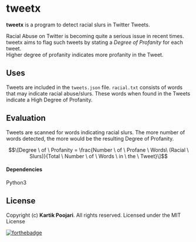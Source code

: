 
# tweetx

**tweetx** is a program to detect racial slurs in Twitter Tweets.

Racial Abuse on Twitter is becoming quite a serious issue in recent times.\
tweetx aims to flag such tweets by stating a *Degree of Profanity* for each tweet.\
Higher degree of profanity indicates more profanity in the Tweet.

## Uses

Tweets are included in the `tweets.json` file. `racial.txt` consists of words that may indicate racial abuse/slurs. 
These words when found in the Tweets indicate a High Degree of Profanity. 

## Evaluation

Tweets are scanned for words indicating racial slurs. The more number of words detected, the more would be the resulting Degree of Profanity.

$$\[Degree \ of \ Profanity = \frac{Number \ of \ Profane \ Words\ (Racial \ Slurs)}{Total \ Number \ of \ Words \ in \ the \ Tweet}\]$$

#### Dependencies

Python3



## License

Copyright (c) **Kartik Poojari**. All rights reserved. Licensed under the MIT License


[![forthebadge](https://forthebadge.com/images/badges/made-with-python.svg)](https://forthebadge.com)